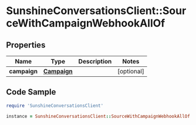# SunshineConversationsClient::SourceWithCampaignWebhookAllOf

## Properties

Name | Type | Description | Notes
------------ | ------------- | ------------- | -------------
**campaign** | [**Campaign**](Campaign.md) |  | [optional] 

## Code Sample

```ruby
require 'SunshineConversationsClient'

instance = SunshineConversationsClient::SourceWithCampaignWebhookAllOf.new(campaign: null)
```


